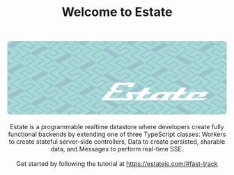 <h1 align="center">Welcome to Estate</h1>
<br/>
<p align="center">
  <img src="https://github.com/EstateJS/.github/blob/main/banner-minimal.png">
  <br/><br/>
  Estate is a programmable realtime datastore where developers create fully functional backends by extending one of three TypeScript classes: Workers to create stateful server-side controllers, Data to create persisted, sharable data, and Messages to perform real-time SSE.
  <br/><br/>
  Get started by following the tutorial at <a href="https://estatejs.com/#fast-track-%EF%B8%8F">https://estatejs.com/#fast-track</a>
</p>
